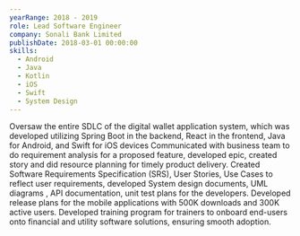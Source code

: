 ```yaml
---
yearRange: 2018 - 2019
role: Lead Software Engineer
company: Sonali Bank Limited
publishDate: 2018-03-01 00:00:00
skills:
  - Android
  - Java
  - Kotlin
  - iOS
  - Swift
  - System Design
---
```

Oversaw the entire SDLC of the digital wallet application system, which was developed utilizing Spring Boot in the backend, React in
the frontend, Java for Android, and Swift for iOS devices Communicated with business team to do requirement analysis for a proposed feature, developed epic, created story and did resource
planning for timely product delivery. Created Software Requirements Specification (SRS), User Stories, Use Cases to reflect user requirements, developed System design documents, UML diagrams , API documentation, unit test plans for the developers. Developed release plans for the mobile applications with 500K downloads and 300K active users. Developed training program for trainers to onboard end-users onto financial and utility software solutions, ensuring smooth adoption.